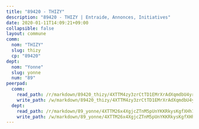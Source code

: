 ```yaml
---
title: "89420 - THIZY"
description: "89420 - THIZY | Entraide, Annonces, Initiatives"
date: 2020-01-11T14:09:21+09:00
collapsible: false
layout: commune
comm:
  nom: "THIZY"
  slug: thizy
  cp: "89420"
dept:
  nom: "Yonne"
  slug: yonne
  num: "89"
peerpad:
  comm:
    read_path: /r/markdown/89420_thizy/4XTTM4zy3zrCtTD1EMrXrAdXqmdbU4yrKsLh4EiQSPKERcJgq
    write_path: /w/markdown/89420_thizy/4XTTM4zy3zrCtTD1EMrXrAdXqmdbU4yrKsLh4EiQSPKERcJgq-K3TgUiooHnS4PQ7Nb1saLjkBpetNZ2xgWFmhv3kFrv62WY9FPEnSfLZK581w9hEkrZD5WGDvnKWK4KFoGFDep5GdKDGAEBnfX6tBt2TwEZEKbwnPA82GkW6nTQBGF3kBs6CrNiWu
  dept:
    read_path: /r/markdown/89_yonne/4XTTM26x4XgjcZTnM5pUnYKKRkysKgfXHh1wiigoPHqn9LDKB
    write_path: /w/markdown/89_yonne/4XTTM26x4XgjcZTnM5pUnYKKRkysKgfXHh1wiigoPHqn9LDKB-K3TgU4xaMVqzoRnPJNyddApuMoWvJyHL35bzooauYvdhG3MLg3ikjpoueq9BDtqVP4hJBQxpPxix2gohzXyST9tZPnEkyXpDMdHiAFpx7EU6e8WgvFk7NPsBQepM8o13bG9dyqq7
---
```


